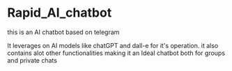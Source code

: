 # Rapid_AI_chatbot
this is an AI chatbot based on telegram

It leverages on AI models like chatGPT and dall-e for it's operation. 
it also contains alot other functionalities making it an Ideal chatbot both for groups and private chats 
